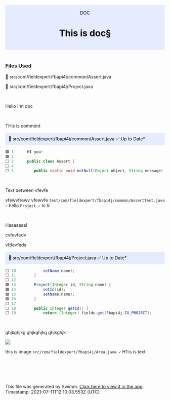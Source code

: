 <div align="center" style="background-color: #e5ecff; color: black"><br/><div>DOC</div><h1>This is doc§</h1><br/></div>
<br/>

### Files Used
📄 src/com/fieldexpert/fbapi4j/common/Assert.java

📄 src/com/fieldexpert/fbapi4j/Project.java


<br/>

Hello I'm doc

<br/>

THis is comment

<div style="background: #e5ecff; padding: 10px 10px 10px 10px; border-bottom: 1px solid #c1c7d0; border-radius: 4px; color: black">    📄 src/com/fieldexpert/fbapi4j/common/Assert.java ✅ Up to Date*

   </div>

```java
🟩 1      HI you!
🟩 2      
⬜ 3      public class Assert {
⬜ 4      
⬜ 5      	public static void notNull(Object object, String message) {
```
<br/>

Text between vfevfe

vfewvfrewv vfewvfe `test/com/fieldexpert/fbapi4j/common/AssertTest.java ✓` hello `Project ✓` hi hi

<br/>

Haaaaaaa!

cvfevfedv

vfdevfeds

<div style="background: #e5ecff; padding: 10px 10px 10px 10px; border-bottom: 1px solid #c1c7d0; border-radius: 4px; color: black">    📄 src/com/fieldexpert/fbapi4j/Project.java ✅ Up to Date*

   </div>

```java
⬜ 10     		setName(name);
⬜ 11     	}
⬜ 12     
🟩 13     	Project(Integer id, String name) {
🟩 14     		setId(id);
🟩 15     		setName(name);
🟩 16     	}
⬜ 17     
⬜ 18     	public Integer getId() {
⬜ 19     		return (Integer) fields.get(Fbapi4j.IX_PROJECT);
```
<br/>

ghjkghjkg ghjkghjkg ghjkghjk.

![](https://firebasestorage.googleapis.com/v0/b/swimm-dev-content/o/repositories%2FZ2l0aHViJTNBJTNBZmJhcGk0aiUzQSUzQWlkb2dhbnplcg%3D%3D%2F33c28484-ccc7-42b9-b11c-196f803c0982.png?alt=media&token=5300465b-97cc-43a1-a242-38d560124b35)

this is image `src/com/fieldexpert/fbapi4j/Area.java ✓` HTis is text

<br/>

<br/><br/>

This file was generated by Swimm. [Click here to view it in the app](https://swimm-web-app.web.app/#/repos/Z2l0aHViJTNBJTNBZmJhcGk0aiUzQSUzQWlkb2dhbnplcg==/docs/kNjY9GiShuId6dgaZp8L). Timestamp: 2021-07-11T12:10:03.553Z (UTC)